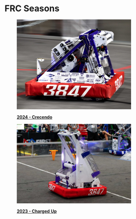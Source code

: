 # FRC Seasons



<figure><img src="../.gitbook/assets/3847 Ultraviolet Card Photo.jpg" alt="" width="375"><figcaption><p><a href="seasons.md"><strong>2024 - Crecendo</strong></a></p></figcaption></figure>

<figure><img src="../.gitbook/assets/2023 X-Ray Robot.PNG" alt="" width="375"><figcaption><p><a href="2023-charged-up.md"><strong>2023 - Charged</strong> </a><a href="2023-charged-up.md"><strong>Up</strong></a></p></figcaption></figure>

